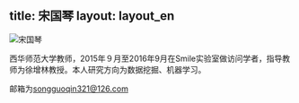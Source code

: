 title: 宋国琴
layout: layout_en
---
![宋国琴](http://7xohr3.com1.z0.glb.clouddn.com/宋老师.jpg)

西华师范大学教师，2015年９月至2016年9月在Smile实验室做访问学者，指导教师为徐增林教授。本人研究方向为数据挖掘、机器学习。

邮箱为<songguoqin321@126.com>
